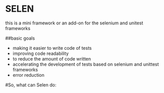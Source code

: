 # SELEN 
this is a mini framework or an add-on for the selenium and unitest frameworks

##basic goals

- making it easier to write code of tests
- improving code readability
- to reduce the amount of code written
- accelerating the development of tests based on selenium and unittest frameworks
- error reduction


#So, what can Selen do:

##
